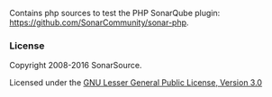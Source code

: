 Contains php sources to test the PHP SonarQube plugin: https://github.com/SonarCommunity/sonar-php.

### License

Copyright 2008-2016 SonarSource.

Licensed under the [GNU Lesser General Public License, Version 3.0](http://www.gnu.org/licenses/lgpl.txt)